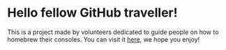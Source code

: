 # Hello fellow GitHub traveller!
This is a project made by volunteers dedicated to guide people on how to homebrew their consoles. You can visit it [here](https://wiiu.skyybrew.xyz/), we hope you enjoy!
